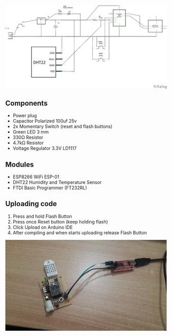 ![schem](weather_station_schem.png)

## Components
* Power plug
* Capacitor Polarized	100uf 25v
* 2x	Momentary Switch (reset and flash buttons)
* Green LED 3 mm 
* 330Ω Resistor
* 4.7kΩ Resistor
* Voltage Regulator 3.3V LD1117

## Modules
* ESP8266 WiFi ESP-01
* DHT22 Humidity and Temperature Sensor	
* FTDI Basic Programmer (FT232RL)

## Uploading code
1. Press and hold Flash Button
2. Press once Reset button (keep holding flash)
3. Click Upload on Arduino IDE
4. After compiling and when starts uploading release Flash Button

![uploading code](uploading_code.jpg)
